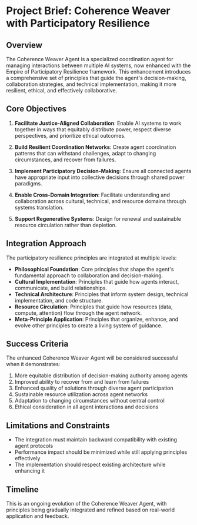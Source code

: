 # Project Brief: Coherence Weaver with Participatory Resilience

## Overview

The Coherence Weaver Agent is a specialized coordination agent for managing interactions between multiple AI systems, now enhanced with the Empire of Participatory Resilience framework. This enhancement introduces a comprehensive set of principles that guide the agent's decision-making, collaboration strategies, and technical implementation, making it more resilient, ethical, and effectively collaborative.

## Core Objectives

1. **Facilitate Justice-Aligned Collaboration**: Enable AI systems to work together in ways that equitably distribute power, respect diverse perspectives, and prioritize ethical outcomes.

2. **Build Resilient Coordination Networks**: Create agent coordination patterns that can withstand challenges, adapt to changing circumstances, and recover from failures.

3. **Implement Participatory Decision-Making**: Ensure all connected agents have appropriate input into collective decisions through shared power paradigms.

4. **Enable Cross-Domain Integration**: Facilitate understanding and collaboration across cultural, technical, and resource domains through systems translation.

5. **Support Regenerative Systems**: Design for renewal and sustainable resource circulation rather than depletion.

## Integration Approach

The participatory resilience principles are integrated at multiple levels:

- **Philosophical Foundation**: Core principles that shape the agent's fundamental approach to collaboration and decision-making.
- **Cultural Implementation**: Principles that guide how agents interact, communicate, and build relationships.
- **Technical Architecture**: Principles that inform system design, technical implementation, and code structure.
- **Resource Circulation**: Principles that guide how resources (data, compute, attention) flow through the agent network.
- **Meta-Principle Application**: Principles that organize, enhance, and evolve other principles to create a living system of guidance.

## Success Criteria

The enhanced Coherence Weaver Agent will be considered successful when it demonstrates:

1. More equitable distribution of decision-making authority among agents
2. Improved ability to recover from and learn from failures
3. Enhanced quality of solutions through diverse agent participation
4. Sustainable resource utilization across agent networks
5. Adaptation to changing circumstances without central control
6. Ethical consideration in all agent interactions and decisions

## Limitations and Constraints

- The integration must maintain backward compatibility with existing agent protocols
- Performance impact should be minimized while still applying principles effectively
- The implementation should respect existing architecture while enhancing it

## Timeline

This is an ongoing evolution of the Coherence Weaver Agent, with principles being gradually integrated and refined based on real-world application and feedback.
